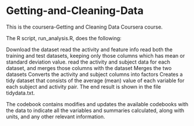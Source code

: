 # Getting-and-Cleaning-Data

This is the coursera-Getting and Cleaning Data Coursera course.   

The R script, run_analysis.R, does the following:

Download the dataset 
read the activity and feature info
read both the training and test datasets, keeping only those columns which has mean or standard deviation value.
read the activity and subject data for each dataset, and merges those columns with the dataset
Merges the two datasets
Converts the activity and subject columns into factors
Creates a tidy dataset that consists of the average (mean) value of each variable for each subject and activity pair.
The end result is shown in the file tidydata.txt.

The codebook contains modifies and updates the available codebooks with the data to indicate all the variables and summaries calculated, along with units, and any other relevant information.
